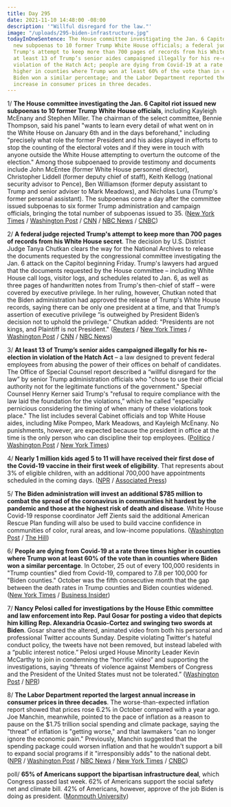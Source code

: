 ```yaml
---
title: Day 295
date: 2021-11-10 14:48:00 -08:00
description: '"Willful disregard for the law."'
image: "/uploads/295-biden-infrastructure.jpg"
todayInOneSentence: The House committee investigating the Jan. 6 Capitol riot issued
  new subpoenas to 10 former Trump White House officials; a federal judge rejected
  Trump's attempt to keep more than 700 pages of records from his White House secret;
  at least 13 of Trump’s senior aides campaigned illegally for his re-election in
  violation of the Hatch Act; people are dying from Covid-19 at a rate three times
  higher in counties where Trump won at least 60% of the vote than in counties where
  Biden won a similar percentage; and the Labor Department reported the largest annual
  increase in consumer prices in three decades.
---
```


1/ **The House committee investigating the Jan. 6 Capitol riot issued new subpoenas to 10 former Trump White House officials**, including Kayleigh McEnany and Stephen Miller. The chairman of the select committee, Bennie Thompson, said his panel "wants to learn every detail of what went on in the White House on January 6th and in the days beforehand," including "precisely what role the former President and his aides played in efforts to stop the counting of the electoral votes and if they were in touch with anyone outside the White House attempting to overturn the outcome of the election." Among those subpoenaed to provide testimony and documents include John McEntee (former White House personnel director), Christopher Liddell (former deputy chief of staff), Keith Kellogg (national security advisor to Pence), Ben Williamson (former deputy assistant to Trump and senior adviser to Mark Meadows), and Nicholas Luna (Trump's former personal assistant). The subpoenas come a day after the committee issued subpoenas to six former Trump administration and campaign officials, bringing the total number of subpoenas issued to 35. ([New York Times](https://www.nytimes.com/2021/11/09/us/politics/jan-6-subpoena.html) / [Washington Post](https://www.washingtonpost.com/politics/january-6-trump-committee/2021/11/09/2bb70d22-419b-11ec-9ea7-3eb2406a2e24_story.html) / [CNN](https://www.cnn.com/2021/11/09/politics/january-6-subpoenas-stephen-miller/index.html) / [NBC News](https://www.nbcnews.com/politics/congress/jan-6-committee-subpoenas-stephen-miller-kayleigh-mcenany-among-other-n1283587) / [CNBC](https://www.cnbc.com/2021/11/09/jan-6-riot-house-panel-subpoenas-trump-white-house-officials-mcenany.html))

2/ **A federal judge rejected Trump's attempt to keep more than 700 pages of records from his White House secret**. The decision by U.S. District Judge Tanya Chutkan clears the way for the National Archives to release the documents requested by the congressional committee investigating the Jan. 6 attack on the Capitol beginning Friday. Trump's lawyers had argued that the documents requested by the House committee – including White House call logs, visitor logs, and schedules related to Jan. 6, as well as three pages of handwritten notes from Trump's then-chief of staff – were covered by executive privilege. In her ruling, however, Chutkan noted that the Biden administration had approved the release of Trump's White House records, saying there can be only one president at a time, and that Trump’s assertion of executive privilege “is outweighed by President Biden’s decision not to uphold the privilege.” Chutkan added: "Presidents are not kings, and Plaintiff is not President." ([Reuters](https://www.reuters.com/world/us/us-judge-denies-trump-bid-block-jan-6-select-committee-investigation-2021-11-09/) / [New York Times](https://www.nytimes.com/2021/11/09/us/politics/trump-january-6-committee.html) / [Washington Post](https://www.washingtonpost.com/local/legal-issues/trump-records-jan-6-committee-judge-ruling/2021/11/09/4d256cec-3e44-11ec-bfad-8283439871ec_story.html) / [CNN](https://www.cnn.com/2021/11/09/politics/trump-documents-january-6-committee-national-archives-judge-ruling/index.html) / [NBC News](https://www.nbcnews.com/politics/donald-trump/judge-denies-trump-emergency-motion-block-documents-sought-jan-6-n1283560))

3/ **At least 13 of Trump’s senior aides campaigned illegally for his re-election in violation of the Hatch Act** – a law designed to prevent federal employees from abusing the power of their offices on behalf of candidates. The Office of Special Counsel report described a “willful disregard for the law” by senior Trump administration officials who "chose to use their official authority not for the legitimate functions of the government." Special Counsel Henry Kerner said Trump's "refusal to require compliance with the law laid the foundation for the violations,” which he called "especially pernicious considering the timing of when many of these violations took place." The list includes several Cabinet officials and top White House aides, including Mike Pompeo, Mark Meadows, and Kayleigh McEnany. No punishments, however, are expected because the president in office at the time is the only person who can discipline their top employees. ([Politico](https://www.politico.com/news/2021/11/09/trump-officials-hatch-act-violated-520420) / [Washington Post](https://www.washingtonpost.com/politics/trump-violations-hatch-act/2021/11/09/b3d4c764-4108-11ec-a88e-2aa4632af69b_story.html) / [New York Times](https://www.nytimes.com/2021/11/09/us/politics/trump-officials-illegal-campaigning.html))

4/ **Nearly 1 million kids aged 5 to 11 will have received their first dose of the Covid-19 vaccine in their first week of eligibility**. That represents about 3% of eligible children, with an additional 700,000 have appointments scheduled in the coming days. ([NPR](https://www.npr.org/2021/11/10/1054137225/nearly-1-million-kids-ages-5-11-will-have-their-first-covid-shots-by-the-end-of-) / [Associated Press](https://apnews.com/article/coronavirus-pandemic-health-ccd3790c4cb6ba86aa2d46be4283ead5))

5/ **The Biden administration will invest an additional $785 million to combat the spread of the coronavirus in communities hit hardest by the pandemic and those at the highest risk of death and disease**. White House Covid-19 response coordinator Jeff Zients said the additional American Rescue Plan funding will also be used to build vaccine confidence in communities of color, rural areas, and low-income populations. ([Washington Post](https://www.washingtonpost.com/health/2021/11/10/biden-funding-covid-disparities/) / [The Hill](https://thehill.com/policy/healthcare/580962-biden-administration-investing-additional-785-million-covid-funding-for))

6/ **People are dying from Covid-19 at a rate three times higher in counties where Trump won at least 60% of the vote than in counties where Biden won a similar percentage**. In October, 25 out of every 100,000 residents in "Trump counties" died from Covid-19, compared to 7.8 per 100,000 for "Biden counties." October was the fifth consecutive month that the gap between the death rates in Trump counties and Biden counties widened. ([New York Times](https://www.nytimes.com/2021/11/08/briefing/covid-death-toll-red-america.html) / [Business Insider](https://www.businessinsider.com/trump-biden-counties-covid-death-rate-3-times-higher-vaccines-2021-11))

7/ **Nancy Pelosi called for investigations by the House Ethic committee and law enforcement into Rep. Paul  Gosar for posting a video that depicts him killing Rep. Alexandria Ocasio-Cortez and swinging two swords at Biden**. Gosar shared the altered, animated video from both his personal and professional Twitter accounts Sunday. Despite violating Twitter's hateful conduct policy, the tweets have not been removed, but instead labeled with a “public interest notice.” Pelosi urged House Minority Leader Kevin McCarthy to join in condemning the “horrific video” and supporting the investigations, saying “threats of violence against Members of Congress and the President of the United States must not be tolerated.” ([Washington Post](https://www.washingtonpost.com/politics/pelosi-calls-for-investigations-of-gosars-video-that-depicts-him-killing-ocasio-cortez/2021/11/09/5d5f3538-417e-11ec-9ea7-3eb2406a2e24_story.html) / [NPR](https://www.npr.org/2021/11/09/1053895408/paul-gosar-alexandria-ocasio-cortez-anime-twitter-video-backlash))

8/ **The Labor Department reported the largest annual increase in consumer prices in three decades**. The worse-than-expected inflation report showed that prices rose 6.2% in October compared with a year ago. Joe Manchin, meanwhile, pointed to the pace of inflation as a reason to pause on the $1.75 trillion social spending and climate package, saying the "threat" of inflation is "getting worse," and that lawmakers "can no longer ignore the economic pain." Previously, Manchin suggested that the spending package could worsen inflation and that he wouldn't support a bill to expand social programs if it "irresponsibly adds" to the national debt. ([NPR](https://www.npr.org/2021/11/10/1054019175/inflation-surges-to-its-highest-since-1990) / [Washington Post](https://www.washingtonpost.com/us-policy/2021/11/10/inflation-white-house-manchin/) / [NBC News](https://www.nbcnews.com/politics/congress/manchin-repeats-worries-about-inflation-amid-final-social-spending-bill-n1283670) / [New York Times](https://www.nytimes.com/2021/11/10/business/economy/consumer-price-inflation-october.html) / [CNBC](https://www.cnbc.com/2021/11/10/consumer-price-index-october.html))

poll/ **65% of Americans support the bipartisan infrastructure deal**, which Congress passed last week. 62% of Americans support the social safety net and climate bill. 42% of Americans, however, approve of the job Biden is doing as president. ([Monmouth University](https://www.monmouth.edu/polling-institute/reports/monmouthpoll_us_111021/))